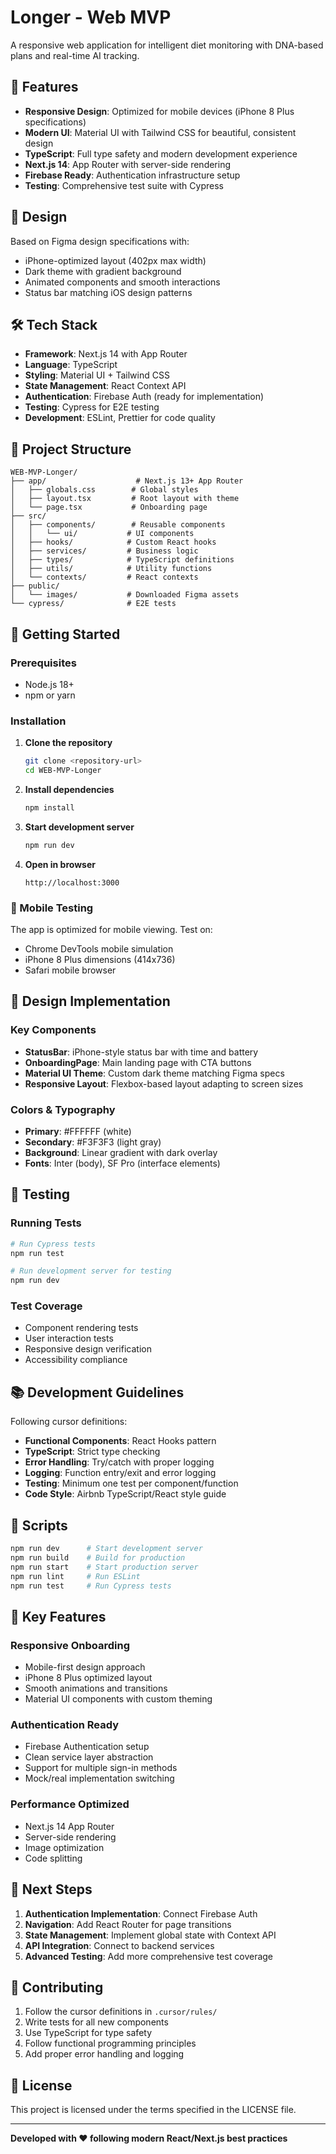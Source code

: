 # Longer - Web MVP

A responsive web application for intelligent diet monitoring with DNA-based plans and real-time AI tracking.

## 🚀 Features

- **Responsive Design**: Optimized for mobile devices (iPhone 8 Plus specifications)
- **Modern UI**: Material UI with Tailwind CSS for beautiful, consistent design
- **TypeScript**: Full type safety and modern development experience
- **Next.js 14**: App Router with server-side rendering
- **Firebase Ready**: Authentication infrastructure setup
- **Testing**: Comprehensive test suite with Cypress

## 📱 Design

Based on Figma design specifications with:
- iPhone-optimized layout (402px max width)
- Dark theme with gradient background
- Animated components and smooth interactions
- Status bar matching iOS design patterns

## 🛠 Tech Stack

- **Framework**: Next.js 14 with App Router
- **Language**: TypeScript
- **Styling**: Material UI + Tailwind CSS
- **State Management**: React Context API
- **Authentication**: Firebase Auth (ready for implementation)
- **Testing**: Cypress for E2E testing
- **Development**: ESLint, Prettier for code quality

## 🎯 Project Structure

```
WEB-MVP-Longer/
├── app/                    # Next.js 13+ App Router
│   ├── globals.css        # Global styles
│   ├── layout.tsx         # Root layout with theme
│   └── page.tsx           # Onboarding page
├── src/
│   ├── components/        # Reusable components
│   │   └── ui/           # UI components
│   ├── hooks/            # Custom React hooks
│   ├── services/         # Business logic
│   ├── types/            # TypeScript definitions
│   ├── utils/            # Utility functions
│   └── contexts/         # React contexts
├── public/
│   └── images/           # Downloaded Figma assets
└── cypress/              # E2E tests
```

## 🚀 Getting Started

### Prerequisites

- Node.js 18+ 
- npm or yarn

### Installation

1. **Clone the repository**
   ```bash
   git clone <repository-url>
   cd WEB-MVP-Longer
   ```

2. **Install dependencies**
   ```bash
   npm install
   ```

3. **Start development server**
   ```bash
   npm run dev
   ```

4. **Open in browser**
   ```
   http://localhost:3000
   ```

### 📱 Mobile Testing

The app is optimized for mobile viewing. Test on:
- Chrome DevTools mobile simulation
- iPhone 8 Plus dimensions (414x736)
- Safari mobile browser

## 🎨 Design Implementation

### Key Components

- **StatusBar**: iPhone-style status bar with time and battery
- **OnboardingPage**: Main landing page with CTA buttons
- **Material UI Theme**: Custom dark theme matching Figma specs
- **Responsive Layout**: Flexbox-based layout adapting to screen sizes

### Colors & Typography

- **Primary**: #FFFFFF (white)
- **Secondary**: #F3F3F3 (light gray)
- **Background**: Linear gradient with dark overlay
- **Fonts**: Inter (body), SF Pro (interface elements)

## 🧪 Testing

### Running Tests

```bash
# Run Cypress tests
npm run test

# Run development server for testing
npm run dev
```

### Test Coverage

- Component rendering tests
- User interaction tests
- Responsive design verification
- Accessibility compliance

## 📚 Development Guidelines

Following cursor definitions:

- **Functional Components**: React Hooks pattern
- **TypeScript**: Strict type checking
- **Error Handling**: Try/catch with proper logging
- **Logging**: Function entry/exit and error logging
- **Testing**: Minimum one test per component/function
- **Code Style**: Airbnb TypeScript/React style guide

## 🔧 Scripts

```bash
npm run dev      # Start development server
npm run build    # Build for production
npm run start    # Start production server
npm run lint     # Run ESLint
npm run test     # Run Cypress tests
```

## 🌟 Key Features

### Responsive Onboarding
- Mobile-first design approach
- iPhone 8 Plus optimized layout
- Smooth animations and transitions
- Material UI components with custom theming

### Authentication Ready
- Firebase Authentication setup
- Clean service layer abstraction
- Support for multiple sign-in methods
- Mock/real implementation switching

### Performance Optimized
- Next.js 14 App Router
- Server-side rendering
- Image optimization
- Code splitting

## 📖 Next Steps

1. **Authentication Implementation**: Connect Firebase Auth
2. **Navigation**: Add React Router for page transitions
3. **State Management**: Implement global state with Context API
4. **API Integration**: Connect to backend services
5. **Advanced Testing**: Add more comprehensive test coverage

## 🤝 Contributing

1. Follow the cursor definitions in `.cursor/rules/`
2. Write tests for all new components
3. Use TypeScript for type safety
4. Follow functional programming principles
5. Add proper error handling and logging

## 📄 License

This project is licensed under the terms specified in the LICENSE file.

---

**Developed with ❤️ following modern React/Next.js best practices**
